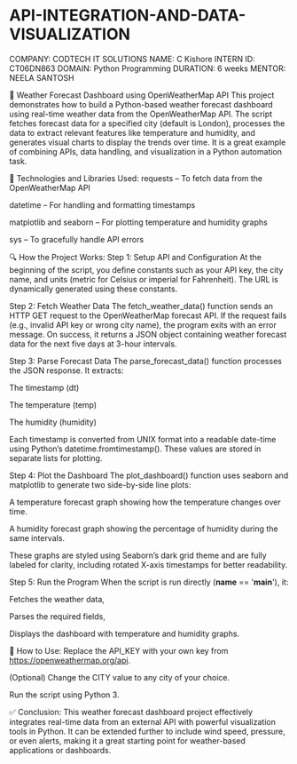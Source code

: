 # API-INTEGRATION-AND-DATA-VISUALIZATION
COMPANY: CODTECH IT SOLUTIONS
NAME:  C Kishore
INTERN ID: CT06DN863
DOMAIN: Python Programming
DURATION: 6 weeks
MENTOR: NEELA SANTOSH

📄 Weather Forecast Dashboard using OpenWeatherMap API
This project demonstrates how to build a Python-based weather forecast dashboard using real-time weather data from the OpenWeatherMap API. The script fetches forecast data for a specified city (default is London), processes the data to extract relevant features like temperature and humidity, and generates visual charts to display the trends over time. It is a great example of combining APIs, data handling, and visualization in a Python automation task.

🔧 Technologies and Libraries Used:
requests – To fetch data from the OpenWeatherMap API

datetime – For handling and formatting timestamps

matplotlib and seaborn – For plotting temperature and humidity graphs

sys – To gracefully handle API errors

🔍 How the Project Works:
Step 1: Setup API and Configuration
At the beginning of the script, you define constants such as your API key, the city name, and units (metric for Celsius or imperial for Fahrenheit). The URL is dynamically generated using these constants.

Step 2: Fetch Weather Data
The fetch_weather_data() function sends an HTTP GET request to the OpenWeatherMap forecast API. If the request fails (e.g., invalid API key or wrong city name), the program exits with an error message. On success, it returns a JSON object containing weather forecast data for the next five days at 3-hour intervals.

Step 3: Parse Forecast Data
The parse_forecast_data() function processes the JSON response. It extracts:

The timestamp (dt)

The temperature (temp)

The humidity (humidity)

Each timestamp is converted from UNIX format into a readable date-time using Python’s datetime.fromtimestamp(). These values are stored in separate lists for plotting.

Step 4: Plot the Dashboard
The plot_dashboard() function uses seaborn and matplotlib to generate two side-by-side line plots:

A temperature forecast graph showing how the temperature changes over time.

A humidity forecast graph showing the percentage of humidity during the same intervals.

These graphs are styled using Seaborn’s dark grid theme and are fully labeled for clarity, including rotated X-axis timestamps for better readability.

Step 5: Run the Program
When the script is run directly (__name__ == '__main__'), it:

Fetches the weather data,

Parses the required fields,

Displays the dashboard with temperature and humidity graphs.

📌 How to Use:
Replace the API_KEY with your own key from https://openweathermap.org/api.

(Optional) Change the CITY value to any city of your choice.

Run the script using Python 3.

✅ Conclusion:
This weather forecast dashboard project effectively integrates real-time data from an external API with powerful visualization tools in Python. It can be extended further to include wind speed, pressure, or even alerts, making it a great starting point for weather-based applications or dashboards.
